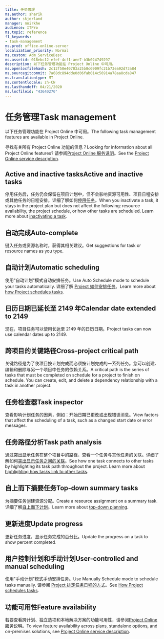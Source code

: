 ```yaml
---
title: 任务管理
ms.author: sharik
author: skjerland
manager: mnirkhe
audience: ITPro
ms.topic: reference
f1_keywords:
- task-management
ms.prod: office-online-server
localization_priority: Normal
ms.custom: Adm_ServiceDesc
ms.assetid: 018ebc12-efef-4cf1-aee7-b3b024749297
description: 以下任务管理功能在 Project Online 中可用。
ms.openlocfilehash: 2c12f50e40703a25b0c6909fc21b73ea92d73a84
ms.sourcegitcommit: 7a68dc894dde0d06fab014c56914a78aa8cda847
ms.translationtype: MT
ms.contentlocale: zh-CN
ms.lasthandoff: 04/21/2020
ms.locfileid: "43640270"
---
```

# <a name="task-management"></a><span data-ttu-id="afd31-103">任务管理</span><span class="sxs-lookup"><span data-stu-id="afd31-103">Task management</span></span>

<span data-ttu-id="afd31-104">以下任务管理功能在 Project Online 中可用。</span><span class="sxs-lookup"><span data-stu-id="afd31-104">The following task management features are available in Project Online.</span></span>
  
<span data-ttu-id="afd31-105">寻找有关所有 Project Online 功能的信息？</span><span class="sxs-lookup"><span data-stu-id="afd31-105">Looking for information about all Project Online features?</span></span> <span data-ttu-id="afd31-106">请参阅[Project Online 服务说明](project-online-service-description.md)。</span><span class="sxs-lookup"><span data-stu-id="afd31-106">See the [Project Online service description](project-online-service-description.md).</span></span>
  
## <a name="active-and-inactive-tasks"></a><span data-ttu-id="afd31-107">Active and inactive tasks</span><span class="sxs-lookup"><span data-stu-id="afd31-107">Active and inactive tasks</span></span>

<span data-ttu-id="afd31-p102">停用任务后，任务仍会保留在项目计划中，但不会影响资源可用性、项目日程安排或其他任务的日程安排。详细了解如何[停用任务](https://go.microsoft.com/fwlink/p/?LinkId=271335)。</span><span class="sxs-lookup"><span data-stu-id="afd31-p102">When you inactivate a task, it stays in the project plan but does not affect the following: resource availability, the project schedule, or how other tasks are scheduled. Learn more about [inactivating a task](https://go.microsoft.com/fwlink/p/?LinkId=271335).</span></span>
  
## <a name="auto-complete"></a><span data-ttu-id="afd31-110">自动完成</span><span class="sxs-lookup"><span data-stu-id="afd31-110">Auto-complete</span></span>

<span data-ttu-id="afd31-111">键入任务或资源名称时，获得其相关建议。</span><span class="sxs-lookup"><span data-stu-id="afd31-111">Get suggestions for task or resource names as you type.</span></span> 
  
## <a name="automatic-scheduling"></a><span data-ttu-id="afd31-112">自动计划</span><span class="sxs-lookup"><span data-stu-id="afd31-112">Automatic scheduling</span></span>

<span data-ttu-id="afd31-113">使用"自动计划"模式自动安排任务。</span><span class="sxs-lookup"><span data-stu-id="afd31-113">Use Auto Schedule mode to schedule your tasks automatically.</span></span> <span data-ttu-id="afd31-114">详细了解 [Project 如何安排任务](https://go.microsoft.com/fwlink/p/?LinkId=271331)。</span><span class="sxs-lookup"><span data-stu-id="afd31-114">Learn more about [how Project schedules tasks](https://go.microsoft.com/fwlink/p/?LinkId=271331).</span></span> 
  
## <a name="calendar-date-extended-to-2149"></a><span data-ttu-id="afd31-115">日历日期已延长至 2149 年</span><span class="sxs-lookup"><span data-stu-id="afd31-115">Calendar date extended to 2149</span></span>

<span data-ttu-id="afd31-116">现在，项目任务可以使用长达至 2149 年的日历日期。</span><span class="sxs-lookup"><span data-stu-id="afd31-116">Project tasks can now use calendar dates up to 2149.</span></span> 
  
## <a name="cross-project-critical-path"></a><span data-ttu-id="afd31-117">跨项目的关键路径</span><span class="sxs-lookup"><span data-stu-id="afd31-117">Cross-project critical path</span></span>

<span data-ttu-id="afd31-p104">关键路径是为了使项目按计划完成而必须按计划完成的一系列任务。您可以创建、编辑和删除与另一个项目中任务的依赖关系。</span><span class="sxs-lookup"><span data-stu-id="afd31-p104">A critical path is the series of tasks that must be completed on schedule for a project to finish on schedule. You can create, edit, and delete a dependency relationship with a task in another project.</span></span> 
  
## <a name="task-inspector"></a><span data-ttu-id="afd31-120">任务检查器</span><span class="sxs-lookup"><span data-stu-id="afd31-120">Task inspector</span></span>

<span data-ttu-id="afd31-121">查看影响计划任务的因素，例如：开始日期已更改或出现错误消息。</span><span class="sxs-lookup"><span data-stu-id="afd31-121">View factors that affect the scheduling of a task, such as a changed start date or error messages.</span></span>
  
## <a name="task-path-analysis"></a><span data-ttu-id="afd31-122">任务路径分析</span><span class="sxs-lookup"><span data-stu-id="afd31-122">Task path analysis</span></span>

<span data-ttu-id="afd31-p105">通过突出显示任务在整个项目中的路径，查看一个任务与其他任务的关联。详细了解如何[突出显示任务之间的关联](https://go.microsoft.com/fwlink/p/?LinkId=271345)。</span><span class="sxs-lookup"><span data-stu-id="afd31-p105">See how one task connects to other tasks by highlighting its task path throughout the project. Learn more about [highlighting how tasks link to other tasks](https://go.microsoft.com/fwlink/p/?LinkId=271345).</span></span>
  
## <a name="top-down-summary-tasks"></a><span data-ttu-id="afd31-125">自上而下摘要任务</span><span class="sxs-lookup"><span data-stu-id="afd31-125">Top-down summary tasks</span></span>

<span data-ttu-id="afd31-126">为摘要任务创建资源分配。</span><span class="sxs-lookup"><span data-stu-id="afd31-126">Create a resource assignment on a summary task.</span></span> <span data-ttu-id="afd31-127">详细了解[自上而下计划](https://go.microsoft.com/fwlink/p/?LinkId=271333)。</span><span class="sxs-lookup"><span data-stu-id="afd31-127">Learn more about [top-down planning](https://go.microsoft.com/fwlink/p/?LinkId=271333).</span></span>
  
## <a name="update-progress"></a><span data-ttu-id="afd31-128">更新进度</span><span class="sxs-lookup"><span data-stu-id="afd31-128">Update progress</span></span>

<span data-ttu-id="afd31-129">更新任务进度，显示任务完成的百分比。</span><span class="sxs-lookup"><span data-stu-id="afd31-129">Update the progress on a task to show percent completed.</span></span>
  
## <a name="user-controlled-and-manual-scheduling"></a><span data-ttu-id="afd31-130">用户控制计划和手动计划</span><span class="sxs-lookup"><span data-stu-id="afd31-130">User-controlled and manual scheduling</span></span>

<span data-ttu-id="afd31-131">使用"手动计划"模式手动安排任务。</span><span class="sxs-lookup"><span data-stu-id="afd31-131">Use Manually Schedule mode to schedule tasks manually.</span></span> <span data-ttu-id="afd31-132">请参阅 [Project 排定任务日程的方式](https://go.microsoft.com/fwlink/p/?LinkId=271331)。</span><span class="sxs-lookup"><span data-stu-id="afd31-132">See [How Project schedules tasks](https://go.microsoft.com/fwlink/p/?LinkId=271331).</span></span>
  
## <a name="feature-availability"></a><span data-ttu-id="afd31-133">功能可用性</span><span class="sxs-lookup"><span data-stu-id="afd31-133">Feature availability</span></span>

<span data-ttu-id="afd31-134">若要查看跨计划、独立选项和本地解决方案的功能可用性，请参阅[Project Online 服务说明](project-online-service-description.md)。</span><span class="sxs-lookup"><span data-stu-id="afd31-134">To view feature availability across plans, standalone options, and on-premises solutions, see [Project Online service description](project-online-service-description.md).</span></span>
  